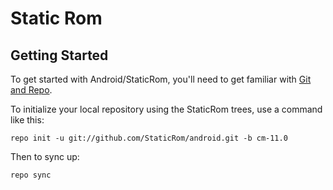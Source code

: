 Static Rom
==========


Getting Started
---------------

To get started with Android/StaticRom, you'll need to get
familiar with [Git and Repo](http://source.android.com/source/using-repo.html).

To initialize your local repository using the StaticRom trees, use a command like this:

    repo init -u git://github.com/StaticRom/android.git -b cm-11.0

Then to sync up:

    repo sync


